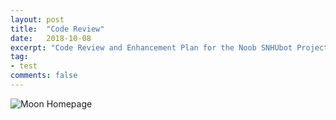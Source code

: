 ```yaml
---
layout: post
title:  "Code Review"
date:   2018-10-08
excerpt: "Code Review and Enhancement Plan for the Noob SNHUbot Project."
tag:
- test
comments: false
---
```


![Moon Homepage](https://cloud.githubusercontent.com/assets/754514/14509720/61c61058-01d6-11e6-93ab-0918515ecd56.png)